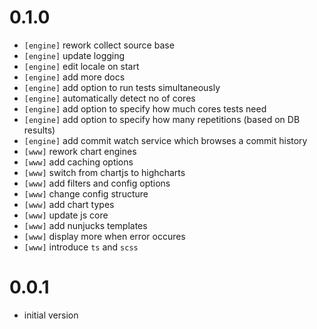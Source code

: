 # 0.1.0

  - `[engine]` rework collect source base
  - `[engine]` update logging
  - `[engine]` edit locale on start
  - `[engine]` add more docs
  - `[engine]` add option to run tests simultaneously
  - `[engine]` automatically detect no of cores
  - `[engine]` add option to specify how much cores tests need
  - `[engine]` add option to specify how many repetitions (based on DB results)
  - `[engine]` add commit watch service which browses a commit history
  - `[www]` rework chart engines
  - `[www]` add caching options
  - `[www]` switch from chartjs to highcharts
  - `[www]` add filters and config options
  - `[www]` change config structure
  - `[www]` add chart types
  - `[www]` update js core
  - `[www]` add nunjucks templates
  - `[www]` display more when error occures
  - `[www]` introduce `ts` and `scss`

# 0.0.1
  - initial version